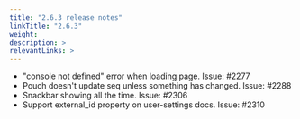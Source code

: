 ```yaml
---
title: "2.6.3 release notes"
linkTitle: "2.6.3"
weight: 
description: >
relevantLinks: >
---
```


- "console not defined" error when loading page. Issue: #2277
- Pouch doesn't update seq unless something has changed. Issue: #2288
- Snackbar showing all the time. Issue: #2306
- Support external_id property on user-settings docs. Issue: #2310

